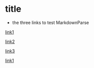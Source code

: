 # title

+ the three links to test MarkdownParse

[link1](https://ucsd.edu/)

[link2](https://www.who.int/)

[link3](https://learn.canvas.net/login/canvas)




[link1](https://ucsd.edu/)